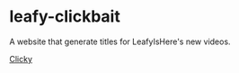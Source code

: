 # leafy-clickbait
A website that generate titles for LeafyIsHere's new videos.

[Clicky](http://solarpolarman.github.io/leafy-clickbait/)
